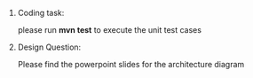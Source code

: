 1. Coding task: 

    please run **mvn test** to execute the unit test cases

2. Design Question:

    Please find the powerpoint slides for the architecture diagram
 